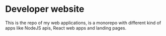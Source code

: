 # Developer website

This is the repo of my web applications, is a monorepo with different kind of apps like NodeJS apis, React web apps and landing pages.
